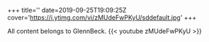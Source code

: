 +++
title=''
date=2019-09-25T19:09:25Z
cover='https://i.ytimg.com/vi/zMUdeFwPKyU/sddefault.jpg'
+++

All content belongs to GlennBeck.
{{< youtube zMUdeFwPKyU >}}
